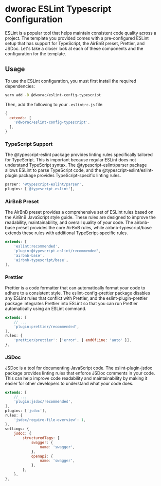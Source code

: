 # dworac ESLint Typescript Configuration

ESLint is a popular tool that helps maintain consistent code quality across a project. The template you provided comes with a pre-configured ESLint setup that has support for TypeScript, the AirBnB preset, Prettier, and JSDoc. Let's take a closer look at each of these components and the configuration for the template.

## Usage

To use the ESLint configuration, you must first install the required dependencies:

```bash
yarn add -D @dworac/eslint-config-typescript
```

Then, add the following to your `.eslintrc.js` file:

```javascript
{
  extends: [
    '@dworac/eslint-config-typescript',
  ],
}
```

### TypeScript Support
The @typescript-eslint package provides linting rules specifically tailored for TypeScript. This is important because regular ESLint does not understand TypeScript syntax. The @typescript-eslint/parser package allows ESLint to parse TypeScript code, and the @typescript-eslint/eslint-plugin package provides TypeScript-specific linting rules.

```javascript
parser: '@typescript-eslint/parser',
plugins: ['@typescript-eslint'],
```

### AirBnB Preset
The AirBnB preset provides a comprehensive set of ESLint rules based on the AirBnB JavaScript style guide. These rules are designed to improve the readability, maintainability, and overall quality of your code. The airbnb-base preset provides the core AirBnB rules, while airbnb-typescript/base extends these rules with additional TypeScript-specific rules.

```javascript
extends: [
    'eslint:recommended',
    'plugin:@typescript-eslint/recommended',
    'airbnb-base',
    'airbnb-typescript/base',
],
```

### Prettier
Prettier is a code formatter that can automatically format your code to adhere to a consistent style. The eslint-config-prettier package disables any ESLint rules that conflict with Prettier, and the eslint-plugin-prettier package integrates Prettier into ESLint so that you can run Prettier automatically using an ESLint command.

```javascript
extends: [
    // ...
    'plugin:prettier/recommended',
],
rules: {
    'prettier/prettier': ['error', { endOfLine: 'auto' }],
},
```

### JSDoc
JSDoc is a tool for documenting JavaScript code. The eslint-plugin-jsdoc package provides linting rules that enforce JSDoc comments in your code. This can help improve code readability and maintainability by making it easier for other developers to understand what your code does.

```javascript
extends: [
    // ...
    'plugin:jsdoc/recommended',
],
plugins: ['jsdoc'],
rules: {
    'jsdoc/require-file-overview': 1,
},
settings: {
    jsdoc: {
        structuredTags: {
            swagger: {
                name: 'swagger',
            },
            openapi: {
                name: 'swagger',
            },
        },
    },
},
```
